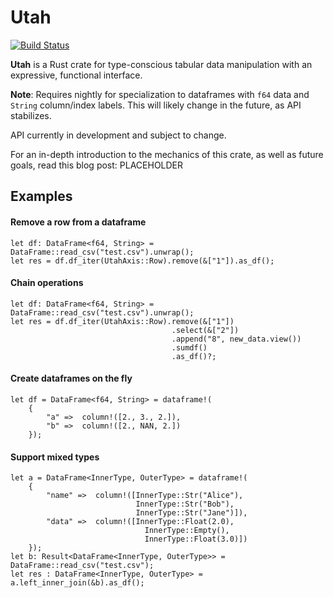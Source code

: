 # Utah

[![Build Status](https://travis-ci.org/pegasos1/rust-dataframe.svg?branch=master)](https://travis-ci.org/pegasos1/rust-dataframe)

**Utah** is a Rust crate for type-conscious tabular data manipulation with an expressive, functional interface. 

**Note**: Requires nightly for specialization to dataframes with `f64` data and `String` column/index labels. This will likely change in the future, as API stabilizes.

API currently in development and subject to change. 

For an in-depth introduction to the mechanics of this crate, as well as future goals, read this blog post: PLACEHOLDER

## Examples

#### Remove a row from a dataframe

```
let df: DataFrame<f64, String> = DataFrame::read_csv("test.csv").unwrap();       
let res = df.df_iter(UtahAxis::Row).remove(&["1"]).as_df();
```

#### Chain operations

```
let df: DataFrame<f64, String> = DataFrame::read_csv("test.csv").unwrap();       
let res = df.df_iter(UtahAxis::Row).remove(&["1"])
                                    .select(&["2"])
                                    .append("8", new_data.view())
                                    .sumdf()
                                    .as_df()?;
```

#### Create dataframes on the fly

```
let df = DataFrame<f64, String> = dataframe!(
    {
        "a" =>  column!([2., 3., 2.]),
        "b" =>  column!([2., NAN, 2.])
    });
```

#### Support mixed types 

```
let a = DataFrame<InnerType, OuterType> = dataframe!(
    {
        "name" =>  column!([InnerType::Str("Alice"), 
                            InnerType::Str("Bob"), 
                            InnerType::Str("Jane")]),
        "data" =>  column!([InnerType::Float(2.0), 
                              InnerType::Empty(), 
                              InnerType::Float(3.0)])
    });
let b: Result<DataFrame<InnerType, OuterType>> = DataFrame::read_csv("test.csv");
let res : DataFrame<InnerType, OuterType> = a.left_inner_join(&b).as_df();
```
